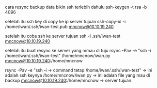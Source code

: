 cara resync backup data
bikin ssh terlebih dahulu
ssh-keygen -t rsa -b 4096

setelah itu ssh key di copy ke ip server tujuan
ssh-copy-id -i /home/iwan/.ssh/iwan-test.pub mncnow@10.10.19.240

setelah itu coba ssh ke server tujuan
ssh -i .ssh/iwan-test mncnow@10.10.19.240

setelah itu buat resync ke server yang mmau di tuju
rsync -Pav -e "ssh -i /home/iwan/.ssh/iwan-test" /home/mncnow/iwan.py mncnow@10.10.19.240:/home/mncnow

rsync -Pav -e "ssh -i -> command tetap 
/home/iwan/.ssh/iwan-test" -> ini adalah ssh keynya
/home/mncnow/iwan.py -> ini adalah file yang mau di backup
mncnow@10.10.19.240:/home/mncnow -> server tujuan
